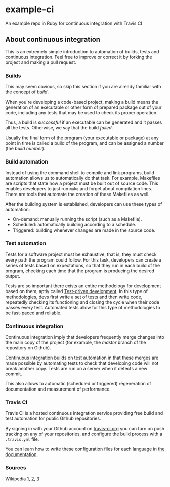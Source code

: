 # example-ci
An example repo in Ruby for continuous integration with Travis CI

## About continuous integration

This is an extremely simple introduction to automation of builds,
tests and continuous integration. Feel free to improve or correct
it by forking the project and making a pull request.

### Builds

This may seem obvious, so skip this section if you are already
familiar with the concept of *build*.

When you're developing a code-based project, making a build means
the generation of an executable or other form of prepared package
out of your code, including any tests that may be used to check 
its proper operation.

Thus, a build is *successful* if an executable can be generated
and it passes all the tests. Otherwise, we say that the build 
*failed*.

Usually the final form of the program (your executable or package)
at any point in time is called a build of the program, and can
be assigned a number (the *build number*).

### Build automation

Instead of using the command shell to compile and link programs,
build automation allows us to automatically do that task. For
example, Makefiles are scripts that state how a project must be
built out of source code. This enables developers to just run
`make` and forget about compilation lines. There are tools that
automate the creation of these Makefiles as well.

After the building system is established, developers can use these
types of automation:

* On-demand: manually running the script (such as a Makefile).
* Scheduled: automatically building according to a schedule.
* Triggered: building whenever changes are made in the source code.

### Test automation

Tests for a software project must be exhaustive, that is, they 
must check every path the program could follow. For this task,
developers can create a series of tests based on expectations,
so that they run in each build of the program, checking each
time that the program is producing the desired output.

Tests are so important there exists an entire methodology for
development based on them, aptly called 
[Test-driven development](https://en.wikipedia.org/wiki/Test-driven_development).
In this type of methodologies, devs first write a set of tests 
and then write code, repeatedly checking its functioning and
closing the cycle when their code passes every test. Automated
tests allow for this type of methodologies to be fast-paced and
reliable.

### Continuous integration

Continuous integration imply that developers frequently merge
changes into the main copy of the project (for example, the
*master* branch of the repository on Github).

Continuous integration builds on test automation in that these
merges are made possible by automating tests to check that
developing code will not break another copy. Tests are run on
a server when it detects a new commit.

This also allows to automatic (scheduled or triggered)
regeneration of documentation and measurement of performance.

### Travis CI

Travis CI is a hosted continuous integration service providing
free build and test automation for public Github repositories.

By signing in with your Github account on [travis-ci.org](http://travis-ci.org)
you can turn on push tracking on any of your repositories,
and configure the build process with a `.travis.yml` file.

You can learn how to write these configuration files for
each language in [the documentation](http://docs.travis-ci.com/user/getting-started/).

### Sources

Wikipedia 
[1](https://en.wikipedia.org/wiki/Continuous_integration),
[2](https://en.wikipedia.org/wiki/Build_automation),
[3](https://en.wikipedia.org/wiki/Test_automation)